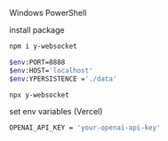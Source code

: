 Windows PowerShell

install package
```bash
npm i y-websocket
```

```bash
$env:PORT=8888 
$env:HOST='localhost' 
$env:YPERSISTENCE ='./data'
```

```bash
npx y-websocket
```

set env variables (Vercel)
```bash
OPENAI_API_KEY = 'your-openai-api-key'
```
